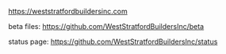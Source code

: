 https://weststratfordbuildersinc.com

beta files:
https://github.com/WestStratfordBuildersInc/beta

status page:
https://github.com/WestStratfordBuildersInc/status
